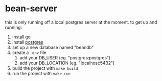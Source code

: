 # bean-server
this is only running off a local postgres server at the moment.
to get up and running:
1. install [go](https://go.dev/doc/install)
2. install [postgres](https://www.postgresql.org/download/)
3. set up a new database named "beandb"
4. create a `.env` file
    1. add your DB_USER (eg. "postgres:postgres")
    2. add your DB_LOCATION (eg. "localhost:5432")
5. build the project with `make build`
6. run the project with `make run`

